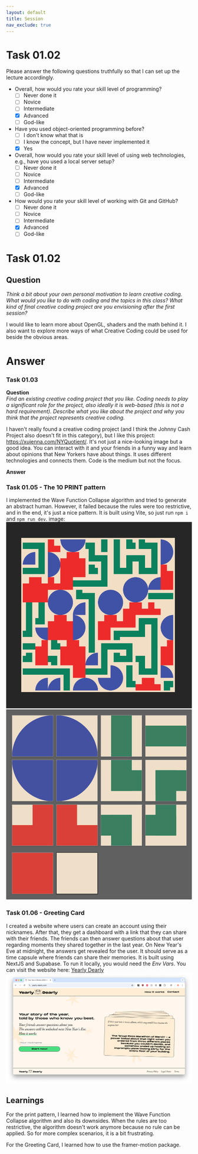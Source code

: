 ```yaml
---
layout: default
title: Session
nav_exclude: true
---
```


# Task 01.02

Please answer the following questions truthfully so that I can set up the lecture accordingly.

- Overall, how would you rate your skill level of programming?
  - [ ] Never done it
  - [ ] Novice
  - [ ] Intermediate
  - [x] Advanced
  - [ ] God-like
- Have you used object-oriented programming before?
  - [ ] I don't know what that is
  - [ ] I know the concept, but I have never implemented it
  - [x] Yes
- Overall, how would you rate your skill level of using web technologies, e.g., have you used a local server setup?
  - [ ] Never done it
  - [ ] Novice
  - [ ] Intermediate
  - [x] Advanced
  - [ ] God-like
- How would you rate your skill level of working with Git and GitHub?
  - [ ] Never done it
  - [ ] Novice
  - [ ] Intermediate
  - [x] Advanced
  - [ ] God-like

# Task 01.02

## Question

_Think a bit about your own personal motivation to learn creative coding. What would you like to do with coding and the topics in this class? What kind of final creative coding project are you envisioning after the first session?_

I would like to learn more about OpenGL, shaders and the math behind it. I also want to explore more ways of what Creative Coding could be used for beside the obvious areas.

# Answer

### Task 01.03

**Question**  
_Find an existing creative coding project that you like. Coding needs to play a significant role for the project, also ideally it is web-based (this is not a hard requirement). Describe what you like about the project and why you think that the project represents creative coding._

I haven't really found a creative coding project (and I think the Johnny Cash Project also doesn't fit in this category), but I like this project: https://xujenna.com/NYQuotient/. It's not just a nice-looking image but a good idea. You can interact with it and your friends in a funny way and learn about opinions that New Yorkers have about things. It uses different technologies and connects them. Code is the medium but not the focus.

**Answer**

### Task 01.05 - The 10 PRINT pattern

I implemented the Wave Function Collapse algorithm and tried to generate an abstract human. However, it failed because the rules were too restrictive, and in the end, it's just a nice pattern. It is built using Vite, so just run `npm i` and `npm run dev`.
image:
![10 PRINT pattern](img/01.05_print_pattern.png)
![The Tiles](img/01.05_print_pattern_2.png)

### Task 01.06 - Greeting Card

I created a website where users can create an account using their nicknames. After that, they get a dashboard with a link that they can share with their friends. The friends can then answer questions about that user regarding moments they shared together in the last year. On New Year's Eve at midnight, the answers get revealed for the user. It should serve as a time capsule where friends can share their memories. It is built using NextJS and Supabase. To run it locally, you would need the _Env Vars_. You can visit the website here: [Yearly Dearly](https://www.yearly-dearly.com/)
![Greeting Card](img/01.06_greeting_card_1.png)

## Learnings

For the print pattern, I learned how to implement the Wave Function Collapse algorithm and also its downsides. When the rules are too restrictive, the algorithm doesn't work anymore because no rule can be applied. So for more complex scenarios, it is a bit frustrating.

For the Greeting Card, I learned how to use the framer-motion package.
